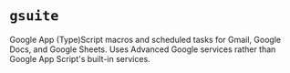 # `gsuite`

Google App (Type)Script macros and scheduled tasks for Gmail, Google Docs, and Google Sheets. Uses Advanced Google services rather than Google App Script's built-in services.

